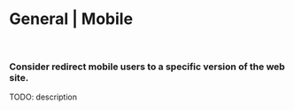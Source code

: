 # General | Mobile
<br>


### Consider redirect mobile users to a specific version of the web site.

TODO: description

<br>


